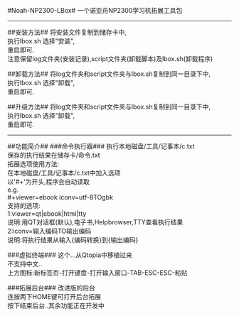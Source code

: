#Noah-NP2300-LBox#
一个诺亚舟NP2300学习机拓展工具包  
***
##安装方法##
将安装文件复制到储存卡中,  
执行lbox.sh 选择"安装",  
重启即可.  
注意保留log文件夹(安装记录),script文件夹(卸载脚本)及lbox.sh(卸载程序)  

##卸载方法##
将log文件夹和script文件夹与lbox.sh复制到同一目录下中,  
执行lbox.sh 选择"卸载",  
重启即可.  

##升级方法##
将log文件夹和script文件夹与lbox.sh复制到同一目录下中,  
执行lbox.sh 选择"卸载",  
重启即可.  

*** 
##功能简介##
###命令执行器###
执行本地磁盘/工具/记事本/c.txt  
保存的执行结果在储存卡/命令.txt  
拓展选项使用方法:  
在本地磁盘/工具/记事本/c.txt中加入选项  
以'#+'为开头,程序会自动读取  
e.g.  
\#+viewer=ebook iconv=utf-8TOgbk  
支持的选项:  
1:viewer=qt|ebook|html|tty  
说明:用QT对话框(默认),电子书,Helpbrowser,TTY查看执行结果  
2:iconv=输入编码TO输出编码  
说明:将执行结果从输入{编码转换}到{输出编码}  

###虚拟终端###
这个...从Qtopia中移植过来  
不支持中文..  
上方图标:新标签页-打开键盘-打开输入窗口-TAB-ESC-ESC-粘贴  

###拓展后台###
改进版的后台  
连按两下HOME键可打开后台拓展  
按下结束后台..其余功能正在开发中  
